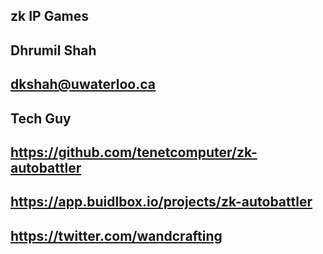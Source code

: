 ## zk IP Games

## Dhrumil Shah

## dkshah@uwaterloo.ca

## Tech Guy

## https://github.com/tenetcomputer/zk-autobattler

## https://app.buidlbox.io/projects/zk-autobattler

## https://twitter.com/wandcrafting
